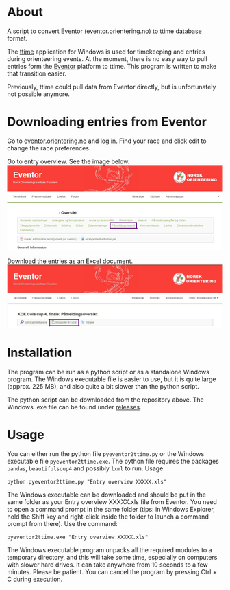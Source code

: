 # About
A script to convert Eventor (eventor.orientering.no) to ttime database format.

The [ttime](http://ttime.no/) application for Windows is used for timekeeping and entries during orienteering events. At the moment, there is no easy way to pull entries form the [Eventor](https://eventor.orientering.no) platform to ttime. This program is written to make that transition easier.

Previously, ttime could pull data from Eventor directly, but is unfortunately not possible anymore.

# Downloading entries from Eventor

Go to [eventor.orientering.no](https://eventor.orientering.no) and log in. Find your race and click edit to change the race preferences.

Go to entry overview. See the image below.
![Entry overview](img/ss1.jpg)

Download the entries as an Excel document.
![Excel download](img/ss2.jpg)

# Installation

The program can be run as a python script or as a standalone Windows program. The Windows executable file is easier to use, but it is quite large (approx. 225 MB), and also quite a bit slower than the python script.

The python script can be downloaded from the repository above. The Windows .exe file can be found under [releases](https://github.com/stalegjelsten/pyeventor2ttime/releases).

# Usage
You can either run the python file `pyeventor2ttime.py` or the Windows executable file `pyeventor2ttime.exe`. The python file requires the packages `pandas`, `beautifulsoup4` and possibly `lxml` to run. Usage:
```
python pyeventor2ttime.py "Entry overview XXXXX.xls"
```

The Windows executable can be downloaded and should be put in the same folder as your Entry overview XXXXX.xls file from Eventor. You need to open a command prompt in the same folder (tips: in Windows Explorer, hold the Shift key and right-click inside the folder to launch a command prompt from there). Use the command:

```
pyeventor2ttime.exe "Entry overview XXXXX.xls"
```
The Windows executable program unpacks all the required modules to a temporary directory, and this will take some time, especially on computers with slower hard drives. It can take anywhere from 10 seconds to a few minutes. Please be patient. You can cancel the program by pressing Ctrl + C during execution.
